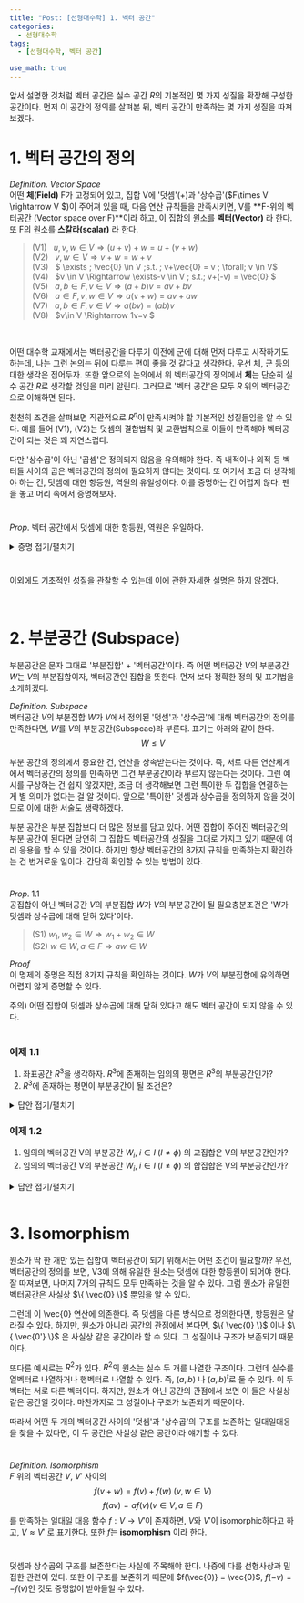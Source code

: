```yaml
---
title: "Post: [선형대수학] 1. 벡터 공간"
categories:
  - 선형대수학
tags:
  - [선형대수학, 벡터 공간]

use_math: true
---
```


앞서 설명한 것처럼 벡터 공간은 실수 공간 $R$의 기본적인 몇 가지 성질을 확장해 구성한 공간이다. 먼저 이 공간의 정의를 살펴본 뒤, 벡터 공간이 만족하는 몇 가지 성질을 따져 보겠다.
<br/>
# 1. 벡터 공간의 정의
$Definition.$ $Vector\;Space$  
어떤 **체(Field)** F가 고정되어 있고, 집합 V에 '덧셈'(+)과 '상수곱'($F\times V \rightarrow V $)이 주어져 있을 때, 다음 연산 규칙들을 만족시키면, V를 **F-위의 벡터공간 (Vector space over F)**이라 하고, 이 집합의 원소를 **벡터(Vector)** 라 한다. 또 F의 원소를 **스칼라(scalar)** 라 한다.

> (V1) &nbsp; $u,v,w \in V \Rightarrow (u+v)+w = u+(v+w)$  
(V2) &nbsp; $v, w \in V \Rightarrow v+w =w+v$  
(V3) &nbsp; $ \exists \; \vec{0} \in V \;s.t. \; v+\vec{0} = v \;  \forall\; v \in V$  
(V4) &nbsp; $v \in V \Rightarrow \exists-v \in V \; s.t.\; v+(-v) = \vec{0} $  
(V5) &nbsp; $a,b\in F, v\in V \Rightarrow (a+b)v = av+bv$  
(V6) &nbsp; $a\in F, v,w\in V \Rightarrow a(v+w) = av+aw$  
(V7) &nbsp; $a,b\in F, v\in V \Rightarrow a(bv) = (ab)v$  
(V8) &nbsp; $v\in V \Rightarrow 1v=v $

<br/>

어떤 대수학 교재에서는 벡터공간을 다루기 이전에 군에 대해 먼저 다루고 시작하기도 하는데, 나는 그런 논의는 뒤에 다루는 편이 좋을 것 같다고 생각한다. 우선 체, 군 등의 대한 생각은 접어두자. 또한 앞으로의 논의에서 위 벡터공간의 정의에서 **체**는 단순히 실수 공간 $R$로 생각할 것임을 미리 알린다. 그러므로 '벡터 공간'은 모두 $R$ 위의 벡터공간으로 이해하면 된다.

천천히 조건을 살펴보면 직관적으로 $R^n$이 만족시켜야 할 기본적인 성질들임을 알 수 있다. 예를 들어 (V1), (V2)는 덧셈의 결합법칙 및 교환법칙으로 이들이 만족해야 벡터공간이 되는 것은 꽤 자연스럽다. 

다만 '상수곱'이 아닌 '곱셈'은 정의되지 않음을 유의해야 한다. 즉 내적이나 외적 등 벡터들 사이의 곱은 벡터공간의 정의에 필요하지 않다는 것이다. 또 여기서 조금 더 생각해야 하는 건, 덧셈에 대한 항등원, 역원의 유일성이다. 이를 증명하는 건 어렵지 않다. 펜을 놓고 머리 속에서 증명해보자. 

# 
$Prop.$ 벡터 공간에서 덧셈에 대한 항등원, 역원은 유일하다. 

<details>
<summary>증명 접기/펼치기</summary>
<div markdown="1">

$$ \vec{0}_1 = \vec{0}_1 +\vec{0}_2 = \vec{0}_2  $$
$$ -v_2 = \vec{0}+(-v_2) = (-v_1+v)+(-v_2) = -v_1  $$

위 증명에서 벡터 공간의 규칙을 적절히 사용했음을 확인해보길 바란다. 자세한 설명은 생략.  

</div>
</details>  

#
이외에도 기초적인 성질을 관찰할 수 있는데 이에 관한 자세한 설명은 하지 않겠다.

<br/>

# 2. 부분공간 (Subspace)

부분공간은 문자 그대로 '부분집합' + '벡터공간'이다. 즉 어떤 벡터공간 $V$의 부분공간 $W$는 $V$의 부분집합이자, 벡터공간인 집합을 뜻한다. 먼저 보다 정확한 정의 및 표기법을 소개하겠다.

$Definition.$ $Subspace$  
벡터공간 $V$의 부분집합 $W$가 $V$에서 정의된 '덧셈'과 '상수곱'에 대해 벡터공간의 정의를 만족한다면, $W$를 $V$의 부분공간(Subspcae)라 부른다. 표기는 아래와 같이 한다. $$ W \leq V$$

부분 공간의 정의에서 중요한 건, 연산을 상속받는다는 것이다. 즉, 서로 다른 연산체계에서 벡터공간의 정의를 만족하면 그건 부분공간이라 부르지 않는다는 것이다. 그런 예시를 구상하는 건 쉽지 않겠지만, 조금 더 생각해보면 그런 특이한 두 집합을 연결하는 게 별 의미가 없다는 걸 알 것이다. 앞으로 '특이한' 덧셈과 상수곱을 정의하지 않을 것이므로 이에 대한 서술도 생략하겠다. 

부분 공간은 부분 집합보다 더 많은 정보를 담고 있다. 어떤 집합이 주어진 벡터공간의 부분 공간이 된다면 당연히 그 집합도 벡터공간의 성질을 그대로 가지고 있기 때문에 여러 응용을 할 수 있을 것이다. 하지만 항상 벡터공간의 8가지 규칙을 만족하는지 확인하는 건 번거로운 일이다. 간단히 확인할 수 있는 방법이 있다.
#
$Prop. \; 1.1$   
공집합이 아닌 벡터공간 $V$의 부분집합 $W$가 $V$의 부분공간이 될 필요충분조건은 'W가 덧셈과 상수곱에 대해 닫혀 있다'이다. 

>(S1) $w_1,w_2 \in W \Rightarrow w_1 +w_2 \in W$  
(S2) $w \in W, a\in F \Rightarrow aw \in W$

$Proof$  
이 명제의 증명은 직접 8가지 규칙을 확인하는 것이다. $W$가 $V$의 부분집합에 유의하면 어렵지 않게 증명할 수 있다.

주의) 어떤 집합이 덧셈과 상수곱에 대해 닫혀 있다고 해도 벡터 공간이 되지 않을 수 있다.
#
### 예제 1.1
1) 좌표공간 $R^3$을 생각하자. $R^3$에 존재하는 임의의 평면은 $R^3$의 부분공간인가?
2) $R^3$에 존재하는 평면이 부분공간이 될 조건은?

<details>
<summary>답안 접기/펼치기</summary>
<div markdown="1">

덧셈에 대한 항등원을 포함하면 벡터공간이 될 수 있다. 즉, 원점을 포함해야 한다. 원점을 포함하는 평면은 덧셈과 상수곱에 대해 닫혀 있다는 것을 쉽게 알 수 있고 Prop 1.1에 의해 부분공간이 되는 것을 알 수 있다.

</div>
</details>

### 예제 1.2
1) 임의의 벡터공간 V의 부분공간 $W_i, \; i\in I\; (I\neq \phi)$ 의 교집합은 V의 부분공간인가?
2) 임의의 벡터공간 V의 부분공간 $W_i, \; i\in I\; (I\neq \phi)$ 의 합집합은 V의 부분공간인가?

<details>
<summary>답안 접기/펼치기</summary>
<div markdown="1">

1) 주어진 교집합을 $W_0$라 할때, $W_0$의 임의의 원소 $w_1, w_2$는 $W_i, \; i\in I)$ 의 원소이다. $W_i$가 각각 벡터공간이므로 덧셈과 상수곱에 대해 닫혀있고, 이로부터 $w_1+w_2 \in W_i$,&nbsp; $ a \in R \Rightarrow a(w_1) \; in\; W_i$ 따라서 $W_0$도 덧셈과 상수곱에 대해 닫혀있다.

2) 반례) 예제 1.1에서 $R^3$의 부분공간 xz평면과 xy평면의 합집합은 당연히 벡터공간이 안된다. 

</div>
</details>  
<br/>

# 3. Isomorphism

원소가 딱 한 개만 있는 집합이 벡터공간이 되기 위해서는 어떤 조건이 필요할까? 우선, 벡터공간의 정의를 보면, V3에 의해 유일한 원소는 덧셈에 대한 항등원이 되어야 한다. 잘 따져보면, 나머지 7개의 규칙도 모두 만족하는 것을 알 수 있다. 그럼 원소가 유일한 벡터공간은 사실상 $\{ \vec{0} \}$ 뿐임을 알 수 있다.

그런데 이 \vec{0} 연산에 의존한다. 즉 덧셈을 다른 방식으로 정의한다면, 항등원은 달라질 수 있다. 하지만, 원소가 아니라 공간의 관점에서 본다면, $\{ \vec{0} \}$ 이나 $\{ \vec{0'} \}$ 은 사실상 같은 공간이라 할 수 있다. 그 성질이나 구조가 보존되기 때문이다.

또다른 예시로는 $R^2$가 있다. $R^2$의 원소는 실수 두 개를 나열한 구조이다. 그런데 실수를 열벡터로 나열하거나 행벡터로 나열할 수 있다. 즉, $(a,b)$ 나 $(a,b)^{t}$로 둘 수 있다. 이 두 벡터는 서로 다른 벡터이다. 하지만, 원소가 아닌 공간의 관점에서 보면 이 둘은 사실상 같은 공간일 것이다. 마찬가지로 그 성질이나 구조가 보존되기 때문이다. 

따라서 어떤 두 개의 벡터공간 사이의 '덧셈'과 '상수곱'의 구조를 보존하는 일대일대응을 찾을 수 있다면, 이 두 공간은 사실상 같은 공간이라 얘기할 수 있다.
#
$Definition.$  $Isomorphism$  
$F$ 위의 벡터공간 $V$, $V'$ 사이의 $$f(v+w) = f(v)+f(w)\; (v,w \in V)$$ $$f(av)=af(v) (v \in V, a \in F)$$
를 만족하는 일대일 대응 함수 $f: V \rightarrow V'$이 존재하면, $V$와 $V'$이 isomorphic하다고 하고, $V\approx V'$ 로 표기한다. 또한 $f$는 **isomorphism** 이라 한다.
#
덧셈과 상수곱의 구조를 보존한다는 사실에 주목해야 한다. 나중에 다룰 선형사상과 밀접한 관련이 있다. 또한 이 구조를 보존하기 때문에 $f(\vec{0)} = \vec{0}$, $f(-v)=-f(v)$인 것도 증명없이 받아들일 수 있다.